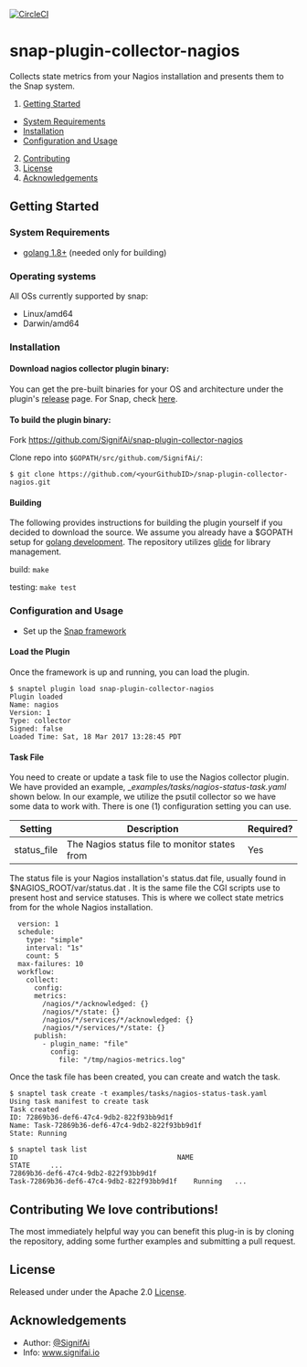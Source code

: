[![CircleCI](https://circleci.com/gh/SignifAi/snap-plugin-collector-nagios.svg?style=svg)](https://circleci.com/gh/SignifAi/snap-plugin-collector-nagios)

# snap-plugin-collector-nagios
Collects state metrics from your Nagios installation
and presents them to the Snap system. 

1. [Getting Started](#getting-started)
  * [System Requirements](#system-requirements)
  * [Installation](#installation)
  * [Configuration and Usage](#configuration-and-usage)
2. [Contributing](#contributing)
3. [License](#license-and-authors)
4. [Acknowledgements](#acknowledgements)

## Getting Started
### System Requirements 
* [golang 1.8+](https://golang.org/dl/) (needed only for building)

### Operating systems
All OSs currently supported by snap:
* Linux/amd64
* Darwin/amd64

### Installation
#### Download nagios collector plugin binary:
You can get the pre-built binaries for your OS and architecture under the plugin's [release](https://github.com/SignifAi/snap-plugin-collector-nagios/releases) page.  For Snap, check [here](https://github.com/intelsdi-x/snap/releases).


#### To build the plugin binary:
Fork https://github.com/SignifAi/snap-plugin-collector-nagios

Clone repo into `$GOPATH/src/github.com/SignifAi/`:

```
$ git clone https://github.com/<yourGithubID>/snap-plugin-collector-nagios.git
```


#### Building
The following provides instructions for building the plugin yourself if
you decided to download the source. We assume you already have a $GOPATH
setup for [golang development](https://golang.org/doc/code.html). The
repository utilizes [glide](https://github.com/Masterminds/glide) for
library management.

build:
  ```make```

testing:
  `make test`
### Configuration and Usage
* Set up the [Snap framework](https://github.com/intelsdi-x/snap/blob/master/README.md#getting-started)

#### Load the Plugin
Once the framework is up and running, you can load the plugin.

```
$ snaptel plugin load snap-plugin-collector-nagios
Plugin loaded
Name: nagios
Version: 1
Type: collector
Signed: false
Loaded Time: Sat, 18 Mar 2017 13:28:45 PDT
```

#### Task File
You need to create or update a task file to use the Nagios collector
plugin. We have provided an example, __examples/tasks/nagios-status-task.yaml_ shown below. In
our example, we utilize the psutil collector so we have some data to
work with. There is one (1) configuration setting you can use.

Setting|Description|Required?|
|-------|-----------|---------|
|status_file|The Nagios status file to monitor states from|Yes|

The status file is your Nagios installation's status.dat file, usually found in
$NAGIOS_ROOT/var/status.dat . It is the same file the CGI scripts use to present
host and service statuses. This is where we collect state metrics from for the
whole Nagios installation. 



```
  version: 1
  schedule:
    type: "simple"
    interval: "1s"
    count: 5
  max-failures: 10
  workflow:
    collect:
      config:
      metrics:
        /nagios/*/acknowledged: {} 
        /nagios/*/state: {}
        /nagios/*/services/*/acknowledged: {}
        /nagios/*/services/*/state: {}
      publish:
        - plugin_name: "file"
          config:
            file: "/tmp/nagios-metrics.log"
```

Once the task file has been created, you can create and watch the task.

```
$ snaptel task create -t examples/tasks/nagios-status-task.yaml
Using task manifest to create task
Task created
ID: 72869b36-def6-47c4-9db2-822f93bb9d1f
Name: Task-72869b36-def6-47c4-9db2-822f93bb9d1f
State: Running

$ snaptel task list
ID                                       NAME
STATE     ...
72869b36-def6-47c4-9db2-822f93bb9d1f
Task-72869b36-def6-47c4-9db2-822f93bb9d1f    Running   ...

```



## Contributing We love contributions!

The most immediately helpful way you can benefit this plug-in is by cloning the repository, adding some further examples and submitting a pull request.

## License
Released under under the Apache 2.0 [License](LICENSE).

## Acknowledgements
* Author: [@SignifAi](https://github.com/SignifAi/)
* Info: www.signifai.io

